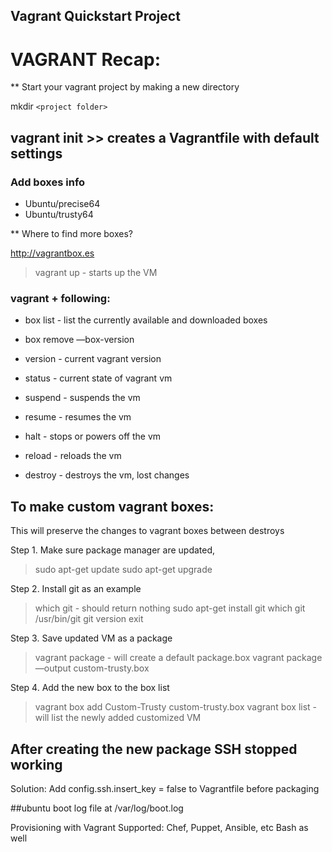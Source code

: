 ## Vagrant Quickstart Project

# VAGRANT Recap:

** Start your vagrant project by making a new directory

mkdir `<project folder>` 

## vagrant init >> creates a Vagrantfile with default settings

### Add boxes info
* Ubuntu/precise64
* Ubuntu/trusty64

** Where to find more boxes? 

http://vagrantbox.es

>vagrant up - starts up the VM

### vagrant + following:

* box list - list the currently available and downloaded boxes

* box remove <name> —box-version <version>

* version - current vagrant version

* status - current state of vagrant vm

* suspend - suspends the vm

* resume - resumes the vm

* halt - stops or powers off the vm

* reload - reloads the vm

* destroy - destroys the vm, lost changes

## To make custom vagrant boxes:

This will preserve the changes to vagrant boxes between destroys

Step 1. Make sure package manager are updated, 
>sudo apt-get update
> sudo apt-get upgrade

Step 2. Install git as an example
>which git - should return nothing
>sudo apt-get install git
>which git
/usr/bin/git 
>git version
>exit

Step 3. Save updated VM as a package
>vagrant package - will create a default package.box
>vagrant package —output custom-trusty.box

Step 4. Add the new box to the box list
>vagrant box add Custom-Trusty custom-trusty.box
>vagrant box list - will list the newly added customized VM

## After creating the new package SSH stopped working
Solution: Add config.ssh.insert_key = false to Vagrantfile before packaging

##ubuntu boot log file at /var/log/boot.log

Provisioning with Vagrant
Supported: Chef, Puppet, Ansible, etc
Bash as well
